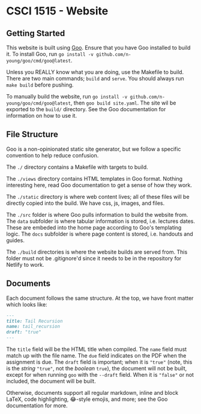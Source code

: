 # CSCI 1515 - Website

## Getting Started

This website is built using [Goo](https://github.com/n-young/goo). Ensure that you have Goo installed to build it. To install Goo, run `go install -v github.com/n-young/goo/cmd/goo@latest`.

Unless you REALLY know what you are doing, use the Makefile to build. There are two main commands; `build` and `serve`. You should always run `make build` before pushing.

To manually build the website, run `go install -v github.com/n-young/goo/cmd/goo@latest`, then `goo build site.yaml`. The site wil be exported to the `build/` directory. See the Goo documentation for information on how to use it.


## File Structure

Goo is a non-opinionated static site generator, but we follow a specific convention to help reduce confusion.

The `./` directory contains a Makefile with targets to build.

The `./views` directory contains HTML templates in Goo format. Nothing interesting here, read Goo documentation to get a sense of how they work.

The `./static` directory is where web content lives; all of these files will be directly copied into the build. We have css, js, images, and files.

The `./src` folder is where Goo pulls information to build the website from. The `data` subfolder is where tabular information is stored, i.e. lectures dates. These are embeded into the home page according to Goo's templating logic. The `docs` subfolder is where page content is stored, i.e. handouts and guides.

The `./build` directories is where the website builds are served from. This folder must not be .gitignore'd since it needs to be in the repository for Netlify to work.


## Documents

Each document follows the same structure. At the top, we have front matter which looks like:

```md
---
title: Tail Recursion
name: tail_recursion
draft: "true"
---
```

The `title` field will be the HTML title when compiled. The `name` field must match up with the file name. The `due` field indicates on the PDF when the assignment is due. The `draft` field is important; when it is `"true"` (note, this is the *string* `"true"`, not the *boolean* `true`), the document will not be built, except for when running `goo` with the `--draft` field. When it is `"false"` or not included, the document will be built.

Otherwise, documents support all regular markdown, inline and block LaTeX, code highlighting, :joy:-style emojis, and more; see the Goo documentation for more.
